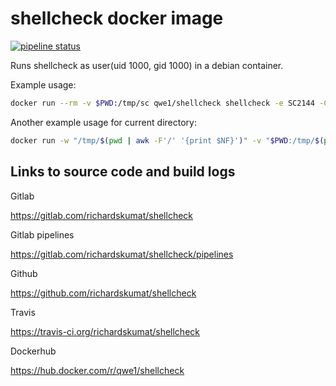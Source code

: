 # shellcheck docker image

[![pipeline status](https://gitlab.com/richardskumat/shellcheck/badges/master/pipeline.svg)](https://gitlab.com/richardskumat/shellcheck/commits/master)

Runs shellcheck as user(uid 1000, gid 1000) in a debian container.

Example usage:

```bash
docker run --rm -v $PWD:/tmp/sc qwe1/shellcheck shellcheck -e SC2144 -Cauto -s bash /tmp/sc/script.sh
```

Another example usage for current directory:

```bash
docker run -w "/tmp/$(pwd | awk -F'/' '{print $NF}')" -v "$PWD:/tmp/$(pwd | awk -F'/' '{print $NF}')" --rm -ti qwe1/shellcheck shellcheck -Cauto -s bash *.sh
```

## Links to source code and build logs

Gitlab

https://gitlab.com/richardskumat/shellcheck

Gitlab pipelines

https://gitlab.com/richardskumat/shellcheck/pipelines

Github

https://github.com/richardskumat/shellcheck

Travis

https://travis-ci.org/richardskumat/shellcheck

Dockerhub

https://hub.docker.com/r/qwe1/shellcheck